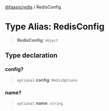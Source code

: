 [@faasjs/redis](../README.md) / RedisConfig

# Type Alias: RedisConfig

> **RedisConfig**: `object`

## Type declaration

### config?

> `optional` **config**: `RedisOptions`

### name?

> `optional` **name**: `string`
